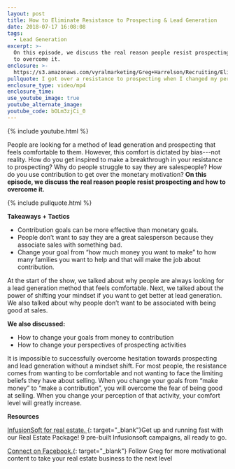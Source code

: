 ```yaml
---
layout: post
title: How to Eliminate Resistance to Prospecting & Lead Generation
date: 2018-07-17 16:08:08
tags:
  - Lead Generation
excerpt: >-
  On this episode, we discuss the real reason people resist prospecting and how
  to overcome it.
enclosure: >-
  https://s3.amazonaws.com/vyralmarketing/Greg+Harrelson/Recruiting/Eliminate+Resistance.mp4
pullquote: I got over a resistance to prospecting when I changed my perspective.
enclosure_type: video/mp4
enclosure_time:
use_youtube_image: true
youtube_alternate_image:
youtube_code: bOLm3zjCi_0
---
```


{% include youtube.html %}

People are looking for a method of lead generation and prospecting that feels comfortable to them. However, this comfort is dictated by bias---not reality. How do you get inspired to make a breakthrough in your resistance to prospecting? Why do people struggle to say they are salespeople? How do you use contribution to get over the monetary motivation? **On this episode, we discuss the real reason people resist prospecting and how to overcome it.**

{% include pullquote.html %}

**Takeaways + Tactics**

* Contribution goals can be more effective than monetary goals.
* People don’t want to say they are a great salesperson because they associate sales with something bad.
* Change your goal from “how much money you want to make” to how many families you want to help and that will make the job about contribution.

At the start of the show, we talked about why people are always looking for a lead generation method that feels comfortable. Next, we talked about the power of shifting your mindset if you want to get better at lead generation. We also talked about why people don’t want to be associated with being good at sales.

**We also discussed:**

* How to change your goals from money to contribution
* How to change your perspectives of prospecting activities

It is impossible to successfully overcome hesitation towards prospecting and lead generation without a mindset shift. For most people, the resistance comes from wanting to be comfortable and not wanting to face the limiting beliefs they have about selling. When you change your goals from “make money” to “make a contribution”, you will overcome the fear of being good at selling. When you change your perception of that activity, your comfort level will greatly increase.

**Resources**

[InfusionSoft for real estate.&nbsp;](http://www.realestatesalessolutions.com/){: target="_blank"}Get up and running fast with our Real Estate Package! 9 pre-built Infusionsoft campaigns, all ready to go.

[Connect on Facebook.](https://www.facebook.com/gregharrelson?fref=ts){: target="_blank"}&nbsp;Follow Greg for more motivational content to take your real estate business to the next level